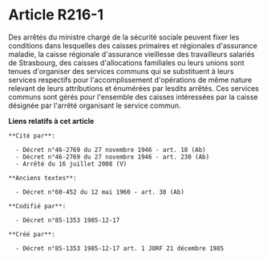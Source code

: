 # Article R216-1

Des arrêtés du ministre chargé de la sécurité sociale peuvent fixer les conditions dans lesquelles des caisses primaires et
régionales d'assurance maladie, la caisse régionale d'assurance vieillesse des travailleurs salariés de Strasbourg, des
caisses d'allocations familiales ou leurs unions sont tenues d'organiser des services communs qui se substituent à leurs
services respectifs pour l'accomplissement d'opérations de même nature relevant de leurs attributions et énumérées par
lesdits arrêtés. Ces services communs sont gérés pour l'ensemble des caisses intéressées par la caisse désignée par l'arrêté
organisant le service commun.

**Liens relatifs à cet article**

	**Cité par**:

	  - Décret n°46-2769 du 27 novembre 1946 - art. 18 (Ab)
	  - Décret n°46-2769 du 27 novembre 1946 - art. 230 (Ab)
	  - Arrêté du 16 juillet 2008 (V)

	**Anciens textes**:

	  - Décret n°60-452 du 12 mai 1960 - art. 38 (Ab)

	**Codifié par**:

	  - Décret n°85-1353 1985-12-17

	**Créé par**:

	  - Décret n°85-1353 1985-12-17 art. 1 JORF 21 décembre 1985
